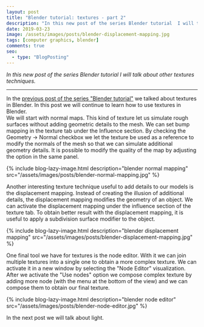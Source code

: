 ```yaml
---
layout: post
title: "Blender tutorial: textures - part 2"
description: "In this new post of the series Blender tutorial  I will talk other about textures techniques."
date: 2019-03-23
image: /assets/images/posts/blender-displacement-mapping.jpg
tags: [computer graphics, blender]
comments: true
seo:
  - type: "BlogPosting"
---
```


*In this new post of the series Blender tutorial I will talk about other textures techniques.*

---

In the [previous post of the series "Blender tutorial"](/2019/03/22/blender-tutorial-8-textures-part-1.html) we talked about textures in Blender. In this post we will continue to learn how to use textures in Blender.  
We will start with normal maps. This kind of texture let us simulate rough surfaces without adding geometric
 details to the mesh. We can set bump mapping in the texture tab under the Influence section. By checking the 
 Geometry -> Normal checkbox we let the texture be used as a reference to modify the normals of the mesh so that we 
 can simulate additional geometry details. It is possible to modify the quality of the map by adjusting the option in
  the same panel.

{% include blog-lazy-image.html description="blender normal mapping" src="/assets/images/posts/blender-normal-mapping.jpg" %}
  
Another interesting texture technique useful to add details to our models is the displacement mapping. Instead of 
creating the illusion of additional details, the displacement mapping modifies the geometry of an object. We can 
activate the displacement mapping under the influence section of the texture tab. To obtain better result with the 
displacement mapping, it is useful to apply a subdivision surface modifier to the object.

{% include blog-lazy-image.html description="blender displacement mapping" src="/assets/images/posts/blender-displacement-mapping.jpg" %}

One final tool we have for textures is the node editor. With it we can join multiple textures into a single one to 
obtain a more complex texture. We can activate it in a new window by selecting the "Node Editor" visualization. After
 we activate the "Use nodes" option we compose complex texture by adding more node (with the menu at the bottom of 
 the view) and we can compose them to obtain our final texture.

{% include blog-lazy-image.html description="blender node editor" src="/assets/images/posts/blender-node-editor.jpg" %}

In the next post we will talk about light.
